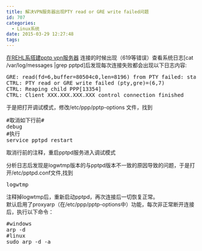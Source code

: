 ```yaml
---
title: 解决VPN服务器出现PTY read or GRE write failed问题
id: 707
categories:
  - Linux系统
date: 2015-03-29 12:27:48
tags:
---
```


[在REHL系搭建pptp vpn服务器](http://www.vkilo.com/install-pptp-vpn-rhel-linux.html "如何在RHEL/Centos/Fedora/下搭建vpn pptp 服务器") 连接的时候出现（619等错误）查看系统日志[cat /var/log/messages |grep pptpd]后发现每次连接失败都会出现以下日志内容:
<pre class="lang:default decode:true">GRE: read(fd=6,buffer=80504c0,len=8196) from PTY failed: status = -1 error = Input/output error, usually caused by unexpected termination of pppd, check option syntax and pppd logs
CTRL: PTY read or GRE write failed (pty,gre)=(6,7)
CTRL: Reaping child PPP[13354]
CTRL: Client XXX.XXX.XXX.XXX control connection finished</pre>
于是把打开调试模式，修改/etc/ppp/pptp-options 文件，找到
<div class="wp_codebox">
<pre class="lang:default decode:true">#取消如下行前#
debug
#执行
service pptpd restart</pre>
</div>
取消行前的注释，重启pptpd服务进入调试模式

分析日志后发现是logwtmp版本的与pptpd版本不一致的原因导致的问题，于是打开/etc/pptpd.conf文件,找到
<div class="wp_codebox">
<pre class="lang:default decode:true">logwtmp</pre>
注释掉logwtmp后，重新启动pptpd，再次连接后一切恢复正常。

</div>
默认启用了proxyarp（在/etc/ppp/pptp-options中）功能，每次非正常断开连接后，执行以下命令：
<div class="wp_codebox">
<pre class="lang:sh decode:true">#windows 
arp -d
#linux
sudo arp -d -a</pre>
&nbsp;

</div>